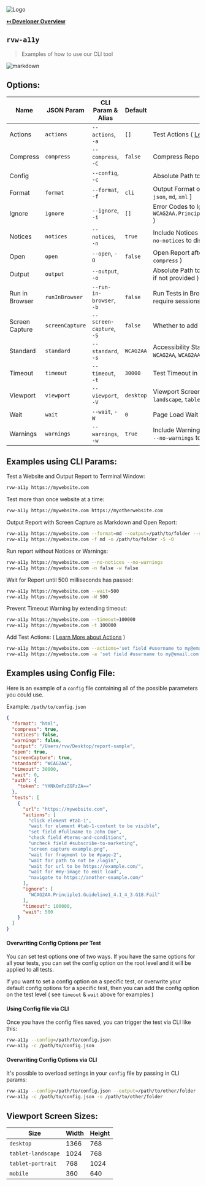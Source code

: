 ![Logo](img/logo.png "Logo")

**[↤ Developer Overview](../README.md#developer-overview)**

`rvw-a11y`
---

> Examples of how to use our CLI tool

![markdown](https://rvw-a11y.s3.amazonaws.com/markdown.gif?v=1.0.0)


Options:
---

Name           | JSON Param      | CLI Param & Alias        | Default   | Definition
---------------|-----------------|--------------------------|-----------|----------------------------------------------
Actions        | `actions`       | `--actions`, `-a`        | `[]`      | Test Actions ( [Learn More](actions.md) )
Compress       | `compress`      | `--compress`, `-C`       | `false`   | Compress Report ( Only works on HTML Format )
Config         |                 | `--config`, `-c`         |           | Absolute Path to Configuration File
Format         | `format`        | `--format`, `-f`         | `cli`     | Output Format of Report [ `cli`, `csv`, `html`, `jira`, `json`, `md`, `xml` ]
Ignore         | `ignore`        | `--ignore`, `-i`         |  `[]`     | Error Codes to Ignore ( `WCAG2AA.Principle1.Guideline1_4.1_4_3.G18.Fail` )
Notices        | `notices`       | `--notices`, `-n`        | `true`    | Include Notices in Report ( `--notices=false` or `--no-notices` to disable )
Open           | `open`          | `--open`, `-O`           | `false`   | Open Report after Creation ( disabled if using `--compress` )
Output         | `output`        | `--output`, `-o`         |           | Absolute Path to Output Directory for Report ( `cwd` if not provided )
Run in Browser | `runInBrowser`  | `--run-in-browser`, `-b` | `false`   | Run Tests in Browser ( helpful for tests that require sessions / authentication )
Screen Capture | `screenCapture` | `--screen-capture`, `-S` | `false`   | Whether to add a Screen Capture for Report
Standard       | `standard`      | `--standard`, `-s`       | `WCAG2AA` | Accessibility Standard [ `Section508`, `WCAG2A`, `WCAG2AA`, `WCAG2AAA` ]
Timeout        | `timeout`       | `--timeout`, `-t`        | `30000`   | Test Timeout in Milliseconds
Viewport       | `viewport`      | `--viewport`, `-V`       | `desktop` | Viewport Screen Size [ `desktop`, `tablet-landscape`, `tablet-portrait`, `mobile` ]
Wait           | `wait`          | `--wait`, `-W`           | `0`       | Page Load Wait in Milliseconds
Warnings       | `warnings`      | `--warnings`, `-w`       | `true`    | Include Warnings in Report ( `--warnings=false` or `--no-warnings` to disable )


Examples using CLI Params:
---

Test a Website and Output Report to Terminal Window:

```bash
rvw-a11y https://mywebsite.com
```

Test more than once website at a time:

```bash
rvw-a11y https://mywebsite.com https://myotherwebsite.com
```

Output Report with Screen Capture as Markdown and Open Report:

```bash
rvw-a11y https://mywebsite.com --format=md --output=/path/to/folder --screen-capture --open
rvw-a11y https://mywebsite.com -f md -o /path/to/folder -S -O
```

Run report without Notices or Warnings:

```bash
rvw-a11y https://mywebsite.com --no-notices --no-warnings
rvw-a11y https://mywebsite.com -n false -w false
```

Wait for Report until 500 milliseconds has passed:

```bash
rvw-a11y https://mywebsite.com --wait=500
rvw-a11y https://mywebsite.com -W 500
```

Prevent Timeout Warning by extending timeout:

```bash
rvw-a11y https://mywebsite.com --timeout=100000
rvw-a11y https://mywebsite.com -t 100000
```

Add Test Actions: ( [Learn More about Actions](actions.md) )

```bash
rvw-a11y https://mywebsite.com --actions='set field #username to my@email.com' 'set field #password to abc123' 'click element #submit'
rvw-a11y https://mywebsite.com -a 'set field #username to my@email.com' 'set field #password to abc123' 'click element #submit'
```


Examples using Config File:
---

Here is an example of a `config` file containing all of the possible parameters you could use.

Example: `/path/to/config.json`

```json
{
  "format": "html",
  "compress": true,
  "notices": false,
  "warnings": false,
  "output": "/Users/rvw/Desktop/report-sample",
  "open": true,
  "screenCapture": true,
  "standard": "WCAG2AA",
  "timeout": 30000,
  "wait": 0,
  "auth": {
    "token": "YXNkOmFzZGFzZA=="
  },
  "tests": [
    {
      "url": "https://mywebsite.com",
      "actions": [
        "click element #tab-1",
        "wait for element #tab-1-content to be visible",
        "set field #fullname to John Doe",
        "check field #terms-and-conditions",
        "uncheck field #subscribe-to-marketing",
        "screen capture example.png",
        "wait for fragment to be #page-2",
        "wait for path to not be /login",
        "wait for url to be https://example.com/",
        "wait for #my-image to emit load",
        "navigate to https://another-example.com/"
      ],
      "ignore": [
        "WCAG2AA.Principle1.Guideline1_4.1_4_3.G18.Fail"
      ],
      "timeout": 100000,
      "wait": 500
    }
  ]
}
```

#### Overwriting Config Options per Test

You can set test options one of two ways.  If you have the same options for all your tests, you can set the config option on the root level and it will be applied to all tests.

If you want to set a config option on a specific test, or overwrite your default config options for a specific test, then you can add the config option on the test level ( see `timeout` & `wait` above for examples )


#### Using Config file via CLI

Once you have the config files saved, you can trigger the test via CLI like this:

```bash
rvw-a11y --config=/path/to/config.json
rvw-a11y -c /path/to/config.json
```

#### Overwriting Config Options via CLI

It's possible to overload settings in your `config` file by passing in CLI params:

```bash
rvw-a11y --config=/path/to/config.json --output=/path/to/other/folder
rvw-a11y -c /path/to/config.json -o /path/to/other/folder
```


Viewport Screen Sizes:
---

Size               | Width | Height
-------------------|-------|---------
`desktop`          | 1366  | 768
`tablet-landscape` | 1024  | 768
`tablet-portrait`  | 768   | 1024
`mobile`           | 360   | 640